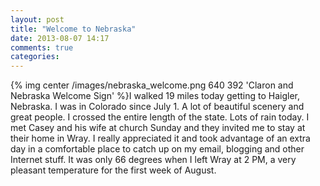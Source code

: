 ```yaml
---
layout: post
title: "Welcome to Nebraska"
date: 2013-08-07 14:17
comments: true
categories: 
---
```

{% img center /images/nebraska_welcome.png 640 392 'Claron and Nebraska Welcome Sign' %}I walked 19 miles today getting to Haigler, Nebraska.  I was in Colorado since July 1.  A lot of beautiful scenery and great people.  I crossed the entire length of the state.  Lots of rain today.  I met Casey and his wife at church Sunday and they invited me to stay at their home in Wray.  I really appreciated it and took advantage of an extra day in a comfortable place to catch up on my email, blogging and other Internet stuff.  It was only 66 degrees when I left Wray at 2 PM, a very pleasant temperature for the first week of August.

